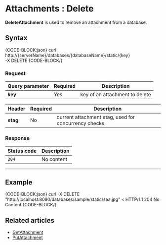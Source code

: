 # Attachments : Delete

**DeleteAttachment** is used to remove an attachment from a database.

## Syntax

{CODE-BLOCK:json}
curl \
	http://{serverName}/databases/{databaseName}/static/{key} \
	-X DELETE
{CODE-BLOCK/}

### Request

| Query parameter | Required |  Description |
| ------------- | -- | ---- |
| **key** | Yes | key of an attachment to delete |

| Header | Required | Description |
| --------| ------- | --- |
| **etag** | No | current attachment etag, used for concurrency checks |

### Response

| Status code | Description |
| ----------- | - |
| `204` | No content |

<hr />

## Example

{CODE-BLOCK:json}
curl -X DELETE "http://localhost:8080/databases/sample/static/sea.jpg" 
< HTTP/1.1 204 No Content
{CODE-BLOCK/}

## Related articles

- [GetAttachment](../../../client-api/commands/attachments/get)  
- [PutAttachment](../../../client-api/commands/attachments/put)  